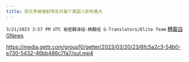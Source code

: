 ```yaml
---
title: 郭文贵被强制带走对每个美国人影响重大
---
```

`3/21/2023 3:57 PM UTC 秘密翻译组-精翻组 G-Translators/Elite Team` [轉載自GNews](https://gnews.org/articles/1033359)


https://media.gettr.com/group10/getter/2023/03/20/23/6fc5a2c3-54b0-e730-5432-46bb486c7fa7/out.mp4
